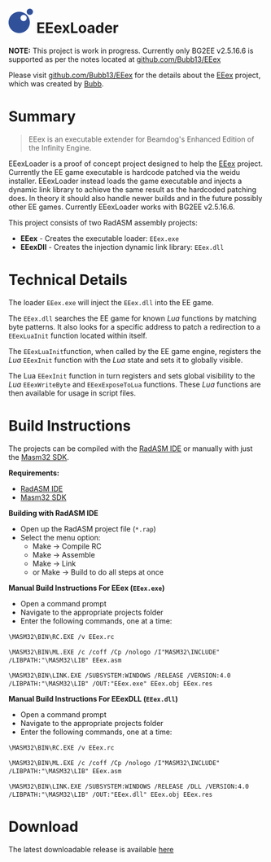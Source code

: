 # ![](/EEex.png) EEexLoader

**NOTE:** This project is work in progress. Currently only BG2EE v2.5.16.6 is supported as per the notes located at [github.com/Bubb13/EEex](https://github.com/Bubb13/EEex)

Please visit [github.com/Bubb13/EEex](https://github.com/Bubb13/EEex) for the details about the [EEex](https://github.com/Bubb13/EEex) project, which was created by [Bubb](https://github.com/Bubb13).

# Summary

> EEex is an executable extender for Beamdog's Enhanced Edition of the Infinity Engine.

EEexLoader is a proof of concept project designed to help the [EEex](https://github.com/Bubb13/EEex) project. Currently the EE game executable is hardcode patched via the weidu installer. EEexLoader instead loads the game executable and injects a dynamic link library to achieve the same result as the hardcoded patching does. In theory it should also handle newer builds and in the future possibly other EE games. Currently EEexLoader works with BG2EE v2.5.16.6.

This project consists of two RadASM assembly projects:
- **EEex** - Creates the executable loader: `EEex.exe`
- **EEexDll** - Creates the injection dynamic link library: `EEex.dll`

# Technical Details

The loader `EEex.exe` will inject the `EEex.dll` into the EE game. 

The `EEex.dll` searches the EE game for known _Lua_ functions by matching byte patterns. It  also looks for a specific address to patch a redirection to a `EEexLuaInit` function located within itself.

The `EEexLuaInit`function, when called by the EE game engine, registers the _Lua_ `EEexInit` function with the _Lua_ state and sets it to globally visible.

The Lua `EEexInit` function in turn registers and sets global visibility to the _Lua_ `EEexWriteByte` and `EEexExposeToLua` functions. These _Lua_ functions are then available for usage in script files.

# Build Instructions

The projects can be compiled with the [RadASM IDE](http://www.softpedia.com/get/Programming/File-Editors/RadASM.shtml) or manually with just the [Masm32 SDK](http://www.masm32.com/download.htm).

**Requirements:**
- [RadASM IDE](http://www.softpedia.com/get/Programming/File-Editors/RadASM.shtml)
- [Masm32 SDK](http://www.masm32.com/download.htm)

**Building with RadASM IDE**

- Open up the RadASM project file (`*.rap`)
- Select the menu option: 
	- Make -> Compile RC
	- Make -> Assemble
	- Make -> Link
	- or Make -> Build to do all steps at once

**Manual Build Instructions For EEex (`EEex.exe`)**

- Open a command prompt
- Navigate to the appropriate projects folder
- Enter the following commands, one at a time:
```
\MASM32\BIN\RC.EXE /v EEex.rc
```
```
\MASM32\BIN\ML.EXE /c /coff /Cp /nologo /I"MASM32\INCLUDE" /LIBPATH:"\MASM32\LIB" EEex.asm
```
```
\MASM32\BIN\LINK.EXE /SUBSYSTEM:WINDOWS /RELEASE /VERSION:4.0 /LIBPATH:"\MASM32\LIB" /OUT:"EEex.exe" EEex.obj EEex.res
```

**Manual Build Instructions For EEexDLL (`EEex.dll`)**

- Open a command prompt
- Navigate to the appropriate projects folder
- Enter the following commands, one at a time:
```
\MASM32\BIN\RC.EXE /v EEex.rc
```
```
\MASM32\BIN\ML.EXE /c /coff /Cp /nologo /I"MASM32\INCLUDE" /LIBPATH:"\MASM32\LIB" EEex.asm
```
```
\MASM32\BIN\LINK.EXE /SUBSYSTEM:WINDOWS /RELEASE /DLL /VERSION:4.0 /LIBPATH:"\MASM32\LIB" /OUT:"EEex.dll" EEex.obj EEex.res
```

# Download

The latest downloadable release is available [here](https://github.com/mrfearless/libraries/blob/master/release/EEexLoader.zip?raw=true)